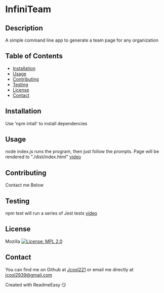 <!DOCTYPE md>
# InfiniTeam

## Description
A simple command line app to generate a team page for any organization

## Table of Contents
* [Installation](#installation)
* [Usage](#usage)
* [Contributing](#contributing)
* [Testing](#testing)
* [License](#license)
* [Contact](#contact)

<a name="Installation"></a>
## Installation

Use 'npm intall' to install dependencies

<a name="Usage"></a>
## Usage

node index.js runs the program, then just follow the prompts. Page will be rendered to "./dist/index.html"
[video](https://drive.google.com/file/d/197Yyo_rUqHYEIgmgSBMz9L_mPvGNICX9/view)

<a name="Contributing"></a>
## Contributing

Contact me Below

<a name="Testing"></a>
## Testing

npm test will run a series of Jest tests
[video](https://drive.google.com/file/d/1SEcZyqn6fG4ec9tQ0RNGv1ieu7rBi29S/view)

<a name="License"></a>
## License

Mozilla [![License: MPL 2.0](https://img.shields.io/badge/License-MPL_2.0-brightgreen.svg)](https://opensource.org/licenses/MPL-2.0)

<a name="Contact"></a>
## Contact

You can find me on Github at [Jcool221](https://github.com/Jcool221) 
or email me directly at [jcool2939@gmail.com](mailto:jcool2939@gmail.com?subject=[Github]Project%20Information.)

Created with ReadmeEasy 😏
